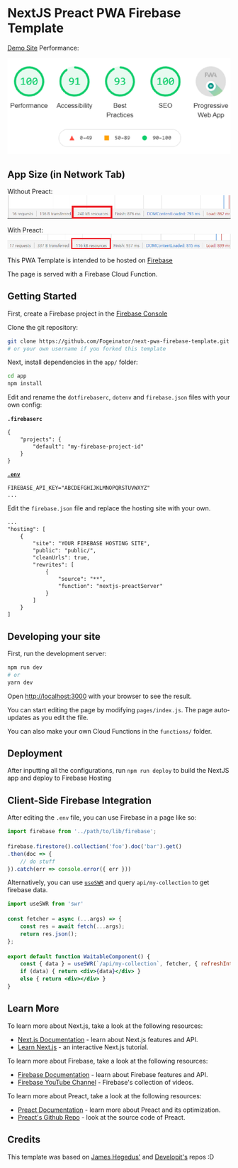 # NextJS Preact PWA Firebase Template

[Demo Site](https://next-preact-pwa-firebase.web.app) Performance:

![Google Lighthouse Performance Ranking](app/public/lighthouse.png)

## App Size (in Network Tab)
Without Preact:
![240kB](app/public/next-network.png)

With Preact:
![116kB](app/public/next-preact-network.png)

This PWA Template is intended to be hosted on [Firebase](https://firebase.google.com)

The page is served with a Firebase Cloud Function.


## Getting Started

First, create a Firebase project in the [Firebase Console](https://console.firebase.google.com)

Clone the git repository:
```bash
git clone https://github.com/Fogeinator/next-pwa-firebase-template.git
# or your own username if you forked this template
```

Next, install dependencies in the `app/` folder:
```bash
cd app
npm install
```

Edit and rename the `dotfirebaserc`, `dotenv` and `firebase.json` files with your own config:

**`.firebaserc`**
```
{
    "projects": {
        "default": "my-firebase-project-id"
    }
}
```

[**`.env`**](https://nextjs.org/docs/basic-features/environment-variables)
```
FIREBASE_API_KEY="ABCDEFGHIJKLMNOPQRSTUVWXYZ"
...
```

Edit the `firebase.json` file and replace the hosting site with your own.
```
...
"hosting": [
	{
		"site": "YOUR FIREBASE HOSTING SITE",
		"public": "public/",
		"cleanUrls": true,
		"rewrites": [
			{
				"source": "**",
				"function": "nextjs-preactServer"
			}
		]
	}
]
```


## Developing your site

First, run the development server:

```bash
npm run dev
# or
yarn dev
```

Open [http://localhost:3000](http://localhost:3000) with your browser to see the result.

You can start editing the page by modifying `pages/index.js`. The page auto-updates as you edit the file.

You can also make your own Cloud Functions in the `functions/` folder.


## Deployment

After inputting all the configurations, run `npm run deploy` to build the NextJS app and deploy to Firebase Hosting


## Client-Side Firebase Integration

After editing the `.env` file, you can use Firebase in a page like so:

```js
import firebase from '../path/to/lib/firebase';

firebase.firestore().collection('foo').doc('bar').get()
.then(doc => {
    // do stuff
}).catch(err => console.error({ err }))
``` 

Alternatively, you can use [`useSWR`](https://github.com/vercel/swr) and query `api/my-collection` to get firebase data.

```jsx
import useSWR from 'swr'

const fetcher = async (...args) => {
    const res = await fetch(...args);
    return res.json();
};

export default function WaitableComponent() {
    const { data } = useSWR(`/api/my-collection`, fetcher, { refreshInterval: 6900 });
    if (data) { return <div>{data}</div> }
    else { return <div></div> }
}
```


## Learn More

To learn more about Next.js, take a look at the following resources:

- [Next.js Documentation](https://nextjs.org/docs) - learn about Next.js features and API.
- [Learn Next.js](https://nextjs.org/learn) - an interactive Next.js tutorial.

To learn more about Firebase, take a look at the following resources:
- [Firebase Documentation](https://firebase.google.com/docs) - learn about Firebase features and API.
- [Firebase YouTube Channel](https://www.youtube.com/user/Firebase) - Firebase's collection of videos.

To learn more about Preact, take a look at the following resources:

- [Preact Documentation](https://preactjs.com/) - learn more about Preact and its optimization.
- [Preact's Github Repo](https://github.com/preactjs/preact) - look at the source code of Preact.

## Credits

This template was based on [James Hegedus'](https://github.com/jthegedus/firebase-gcp-examples/tree/main/functions-nextjs) and [Developit's](https://github.com/developit/nextjs-preact-demo) repos :D